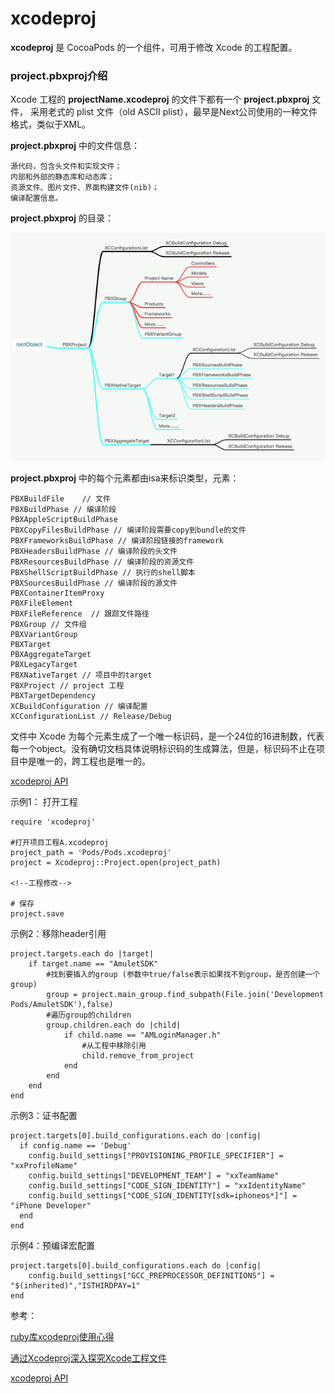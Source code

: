 # xcodeproj

**xcodeproj** 是 CocoaPods 的一个组件，可用于修改 Xcode 的工程配置。

### project.pbxproj介绍

Xcode 工程的 **projectName.xcodeproj** 的文件下都有一个 **project.pbxproj** 文件，
采用老式的 plist 文件（old ASCII plist），最早是Next公司使用的一种文件格式，类似于XML。

**project.pbxproj** 中的文件信息：

	源代码，包含头文件和实现文件；
	内部和外部的静态库和动态库；			
	资源文件、图片文件、界面构建文件(nib)；
	编译配置信息。

**project.pbxproj** 的目录：

![](../images/pbxproj_dir)

**project.pbxproj** 中的每个元素都由isa来标识类型，元素：

	PBXBuildFile	// 文件
	PBXBuildPhase // 编译阶段
	PBXAppleScriptBuildPhase 
	PBXCopyFilesBuildPhase // 编译阶段需要copy到bundle的文件
	PBXFrameworksBuildPhase // 编译阶段链接的framework
	PBXHeadersBuildPhase // 编译阶段的头文件
	PBXResourcesBuildPhase // 编译阶段的资源文件
	PBXShellScriptBuildPhase // 执行的shell脚本
	PBXSourcesBuildPhase // 编译阶段的源文件
	PBXContainerItemProxy 
	PBXFileElement 
	PBXFileReference  // 跟踪文件路径
	PBXGroup // 文件组
	PBXVariantGroup 
	PBXTarget 
	PBXAggregateTarget 
	PBXLegacyTarget 
	PBXNativeTarget // 项目中的target
	PBXProject // project 工程
	PBXTargetDependency 
	XCBuildConfiguration // 编译配置
	XCConfigurationList // Release/Debug
文件中 Xcode 为每个元素生成了一个唯一标识码，是一个24位的16进制数，代表每一个object。没有确切文档具体说明标识码的生成算法，但是，标识码不止在项目中是唯一的，跨工程也是唯一的。

[xcodeproj API](https://www.rubydoc.info/gems/xcodeproj)

示例1： 打开工程

```
require 'xcodeproj'

#打开项目工程A.xcodeproj
project_path = 'Pods/Pods.xcodeproj'
project = Xcodeproj::Project.open(project_path)

<!--工程修改-->

# 保存
project.save
```

示例2：移除header引用

```
project.targets.each do |target|
    if target.name == "AmuletSDK"
		#找到要插入的group (参数中true/false表示如果找不到group，是否创建一个group)
        group = project.main_group.find_subpath(File.join('Development Pods/AmuletSDK'),false)
        #遍历group的children
        group.children.each do |child|
            if child.name == "AMLoginManager.h"
            	#从工程中移除引用
                child.remove_from_project
            end
        end
    end
end
```

示例3：证书配置

```
project.targets[0].build_configurations.each do |config|
  if config.name == 'Debug'
    config.build_settings["PROVISIONING_PROFILE_SPECIFIER"] = "xxProfileName"
    config.build_settings["DEVELOPMENT_TEAM"] = "xxTeamName"
    config.build_settings["CODE_SIGN_IDENTITY"] = "xxIdentityName"
    config.build_settings["CODE_SIGN_IDENTITY[sdk=iphoneos*]"] = "iPhone Developer"
  end
end
```

示例4：预编译宏配置

```
project.targets[0].build_configurations.each do |config|
	config.build_settings["GCC_PREPROCESSOR_DEFINITIONS"] = "$(inherited)","ISTHIRDPAY=1"
end

```

参考：

[ruby库xcodeproj使用心得](https://blog.csdn.net/darya_1/article/details/78095821)

[通过Xcodeproj深入探究Xcode工程文件](http://www.cocoachina.com/ios/20161008/17689.html)

[xcodeproj API](https://www.rubydoc.info/gems/xcodeproj)